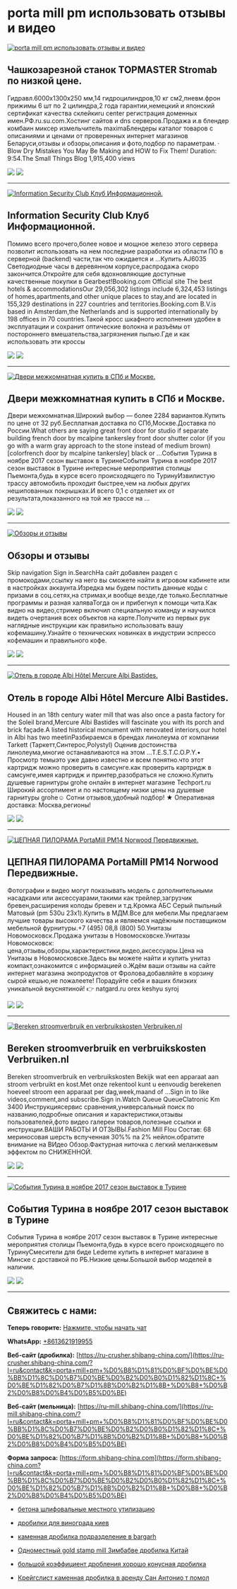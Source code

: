 # porta mill pm использовать отзывы и видео

<a href="https://swt.shibang-china.com/?l=ru&img&k=porta+mill+pm+%D0%B8%D1%81%D0%BF%D0%BE%D0%BB%D1%8C%D0%B7%D0%BE%D0%B2%D0%B0%D1%82%D1%8C+%D0%BE%D1%82%D0%B7%D1%8B%D0%B2%D1%8B+%D0%B8+%D0%B2%D0%B8%D0%B4%D0%B5%D0%BE" target="_blank">![porta mill pm использовать отзывы и видео](http://static.shibang-china.com/all-800x300/250.jpg)</a>

## Чашкозарезной станок TOPMASTER Stromab по низкой цене.
Гидравл.6000х1300х250 мм,14 гидроцилиндров,10 кг см2,пневм.фрон прижимы 6 шт по 2 цилиндра,2 года гарантии,немецкий и японский сертификат качества склейкиru center регистрация доменных имен.РФ.ru.su.com.Хостинг сайтов и dns серверов.Продажа и.в блендер комбаин миксер измельчитель maximaБлендеры каталог товаров с описаниями и ценами от проверенных интернет магазинов Беларуси,отзывы и обзоры,описания и фото,подбор по параметрам.&nbsp;&#0183;&#32;Blow Dry Mistakes You May Be Making and HOW to Fix Them! Duration: 9:54.The Small Things Blog 1,915,400 views


<a href="https://whatsapp.shibangsoft.com/WhatsApp.php" target="_blank" title="WhatsApp">![](http://static.shibang-china.com/icon/whatsapp.png)</a> <a href="https://swt.shibang-china.com/?l=ru&icon&k=porta+mill+pm+%D0%B8%D1%81%D0%BF%D0%BE%D0%BB%D1%8C%D0%B7%D0%BE%D0%B2%D0%B0%D1%82%D1%8C+%D0%BE%D1%82%D0%B7%D1%8B%D0%B2%D1%8B+%D0%B8+%D0%B2%D0%B8%D0%B4%D0%B5%D0%BE" target="_blank">![](http://static.shibang-china.com/icon/chat-ru.png)</a>

---

<a href="https://swt.shibang-china.com/?l=ru&img&k=porta+mill+pm+%D0%B8%D1%81%D0%BF%D0%BE%D0%BB%D1%8C%D0%B7%D0%BE%D0%B2%D0%B0%D1%82%D1%8C+%D0%BE%D1%82%D0%B7%D1%8B%D0%B2%D1%8B+%D0%B8+%D0%B2%D0%B8%D0%B4%D0%B5%D0%BE" target="_blank">![Information Security Club Клуб Информационной.](http://static.shibang-china.com/all-800x300/935.jpg)</a>

## Information Security Club Клуб Информационной.
Помимо всего прочего,более новое и мощное железо этого сервера позволит использовать на нем последние разработки из области ПО в серверной (backend) части,так что ожидается и …Купить AJ6035 Светодиодные часы в деревянном корпусе,распродажа скоро закончится.Откройте для себя вдохновляющие доступные качественные покупки в Gearbest!Booking.com Official site The best hotels &amp; accommodationsOur 29,056,302 listings include 6,324,453 listings of homes,apartments,and other unique places to stay,and are located in 155,329 destinations in 227 countries and territories.Booking.com B.V.is based in Amsterdam,the Netherlands and is supported internationally by 198 offices in 70 countries.Такой кросс шкафного исполнения удобен в эксплуатации и сохранит оптические волокна и разъёмы от постороннего вмешательства,загрязнения пылью.Где и как использовать эти кроссы


<a href="https://whatsapp.shibangsoft.com/WhatsApp.php" target="_blank" title="WhatsApp">![](http://static.shibang-china.com/icon/whatsapp.png)</a> <a href="https://swt.shibang-china.com/?l=ru&icon&k=porta+mill+pm+%D0%B8%D1%81%D0%BF%D0%BE%D0%BB%D1%8C%D0%B7%D0%BE%D0%B2%D0%B0%D1%82%D1%8C+%D0%BE%D1%82%D0%B7%D1%8B%D0%B2%D1%8B+%D0%B8+%D0%B2%D0%B8%D0%B4%D0%B5%D0%BE" target="_blank">![](http://static.shibang-china.com/icon/chat-ru.png)</a>

---

<a href="https://swt.shibang-china.com/?l=ru&img&k=porta+mill+pm+%D0%B8%D1%81%D0%BF%D0%BE%D0%BB%D1%8C%D0%B7%D0%BE%D0%B2%D0%B0%D1%82%D1%8C+%D0%BE%D1%82%D0%B7%D1%8B%D0%B2%D1%8B+%D0%B8+%D0%B2%D0%B8%D0%B4%D0%B5%D0%BE" target="_blank">![Двери межкомнатная купить в СПб и Москве.](http://static.shibang-china.com/all-800x300/1258.jpg)</a>

## Двери межкомнатная купить в СПб и Москве.
Двери межкомнатная.Широкий выбор — более 2284 вариантов.Купить по цене от 32 руб.Бесплатная доставка по СПб,Москве.Доставка по России.What others are saying great front door for studio if separate building french door by mcalpine tankersley front door shutter color (if you go with a warm gray approach to the stone instead of medium brown) [colorfrench door by mcalpine tankersley] black or …События Турина в ноябре 2017 сезон выставок в ТуринеСобытия Турина в ноябре 2017 сезон выставок в Турине интересные мероприятия столицы Пьемонта,будь в курсе всего происходящего по ТуринуИзвилистую трассу автомобиль проходит быстрее,чем на любых других нешипованных покрышках.И всего 0,1 с отделяет их от результата,показанного на той же трассе на …


<a href="https://whatsapp.shibangsoft.com/WhatsApp.php" target="_blank" title="WhatsApp">![](http://static.shibang-china.com/icon/whatsapp.png)</a> <a href="https://swt.shibang-china.com/?l=ru&icon&k=porta+mill+pm+%D0%B8%D1%81%D0%BF%D0%BE%D0%BB%D1%8C%D0%B7%D0%BE%D0%B2%D0%B0%D1%82%D1%8C+%D0%BE%D1%82%D0%B7%D1%8B%D0%B2%D1%8B+%D0%B8+%D0%B2%D0%B8%D0%B4%D0%B5%D0%BE" target="_blank">![](http://static.shibang-china.com/icon/chat-ru.png)</a>

---

<a href="https://swt.shibang-china.com/?l=ru&img&k=porta+mill+pm+%D0%B8%D1%81%D0%BF%D0%BE%D0%BB%D1%8C%D0%B7%D0%BE%D0%B2%D0%B0%D1%82%D1%8C+%D0%BE%D1%82%D0%B7%D1%8B%D0%B2%D1%8B+%D0%B8+%D0%B2%D0%B8%D0%B4%D0%B5%D0%BE" target="_blank">![Обзоры и отзывы](http://static.shibang-china.com/all-800x300/213.jpg)</a>

## Обзоры и отзывы
Skip navigation Sign in.SearchНа сайт добавлен раздел с промокодами,ссылку на него вы сможете найти в игровом кабинете или в настройках аккаунта.Изредка мы будем постить данные коды с призами в соц.сетях,на стримах,и вообще везде,где только.Бесплатные программы и разная халяваТогда он и прибегнул к помощи чита.Как видно на видео,стример включил специальную команду и научился видеть очертания всех объектов на карте.Получите из первых рук наглядные инструкции как правильно использовать вашу кофемашину.Узнайте о технических новинках в индустрии эспрессо кофемашин и правильного кофе.


<a href="https://whatsapp.shibangsoft.com/WhatsApp.php" target="_blank" title="WhatsApp">![](http://static.shibang-china.com/icon/whatsapp.png)</a> <a href="https://swt.shibang-china.com/?l=ru&icon&k=porta+mill+pm+%D0%B8%D1%81%D0%BF%D0%BE%D0%BB%D1%8C%D0%B7%D0%BE%D0%B2%D0%B0%D1%82%D1%8C+%D0%BE%D1%82%D0%B7%D1%8B%D0%B2%D1%8B+%D0%B8+%D0%B2%D0%B8%D0%B4%D0%B5%D0%BE" target="_blank">![](http://static.shibang-china.com/icon/chat-ru.png)</a>

---

<a href="https://swt.shibang-china.com/?l=ru&img&k=porta+mill+pm+%D0%B8%D1%81%D0%BF%D0%BE%D0%BB%D1%8C%D0%B7%D0%BE%D0%B2%D0%B0%D1%82%D1%8C+%D0%BE%D1%82%D0%B7%D1%8B%D0%B2%D1%8B+%D0%B8+%D0%B2%D0%B8%D0%B4%D0%B5%D0%BE" target="_blank">![Отель в городе Albi H&#244;tel Mercure Albi Bastides.](http://static.shibang-china.com/all-800x300/1195.jpg)</a>

## Отель в городе Albi H&#244;tel Mercure Albi Bastides.
Housed in an 18th century water mill that was also once a pasta factory for the Soleil brand,Mercure Albi Bastides will fascinate you with its porch and brick fa&#231;ade.A listed historical monument with renovated interiors,our hotel in Albi has two meetinРазбираемся в брендах линолеума от компании Tarkett (Таркетт,Синтерос,Polystyl) Оценив достоинства линолеума,многие останавливаются на этом …T.E.S.T.C.O.P.Y.• Просмотр темыэто уже давно известно и всем понятно.что этот картридж можно проверить в самсунге.как проверить картридж в самсунге,имея картридж и принтер,разобраться не сложно.Купить душевые гарнитуры grohe онлайн в интернет магазине Techport.ru Широкий ассортимент и по настоящему низки цены на душевые гарнитуры grohe☺ Сотни отзывов,удобный подбор! ★ Оперативная доставка: Москва,регионы!


<a href="https://whatsapp.shibangsoft.com/WhatsApp.php" target="_blank" title="WhatsApp">![](http://static.shibang-china.com/icon/whatsapp.png)</a> <a href="https://swt.shibang-china.com/?l=ru&icon&k=porta+mill+pm+%D0%B8%D1%81%D0%BF%D0%BE%D0%BB%D1%8C%D0%B7%D0%BE%D0%B2%D0%B0%D1%82%D1%8C+%D0%BE%D1%82%D0%B7%D1%8B%D0%B2%D1%8B+%D0%B8+%D0%B2%D0%B8%D0%B4%D0%B5%D0%BE" target="_blank">![](http://static.shibang-china.com/icon/chat-ru.png)</a>

---

<a href="https://swt.shibang-china.com/?l=ru&img&k=porta+mill+pm+%D0%B8%D1%81%D0%BF%D0%BE%D0%BB%D1%8C%D0%B7%D0%BE%D0%B2%D0%B0%D1%82%D1%8C+%D0%BE%D1%82%D0%B7%D1%8B%D0%B2%D1%8B+%D0%B8+%D0%B2%D0%B8%D0%B4%D0%B5%D0%BE" target="_blank">![ЦЕПНАЯ ПИЛОРАМА PortaMill PM14 Norwood Передвижные.](http://static.shibang-china.com/all-800x300/340.jpg)</a>

## ЦЕПНАЯ ПИЛОРАМА PortaMill PM14 Norwood Передвижные.
Фотографии и видео могут показывать модель с дополнительными насадками или аксессуарами,такими как трейлер,загрузчик бревен,расширения колоды бревен и т.д.Кромка АБС Серый пыльный Матовый (pm 530u 23x1).Купить в МДМ.Все для мебели.Мы предлагаем лучшие товары высокого качества и являемся надёжным поставщиком мебельной фурнитуры.+7 (495) 08,8 (800) 50.Унитазы Новомосковск.Продажа унитазы в Новомосковске.Унитазы Новомосковск: цена,отзывы,обзоры,характеристики,видео,аксессуары.Цена на Унитазы в Новомосковске.Здесь вы можете найти и купить унитаз компакт,ознакомится с информацией о.Ждём ваши отзывы на сайте интернет магазина экопродуктов от Фролова,добавляйте в корзину сырой кешью,не пожалеете! Порадуйте себя и ваших близких уникальной вкуснятиной! 👉 natgard.ru orex keshyu syroj


<a href="https://whatsapp.shibangsoft.com/WhatsApp.php" target="_blank" title="WhatsApp">![](http://static.shibang-china.com/icon/whatsapp.png)</a> <a href="https://swt.shibang-china.com/?l=ru&icon&k=porta+mill+pm+%D0%B8%D1%81%D0%BF%D0%BE%D0%BB%D1%8C%D0%B7%D0%BE%D0%B2%D0%B0%D1%82%D1%8C+%D0%BE%D1%82%D0%B7%D1%8B%D0%B2%D1%8B+%D0%B8+%D0%B2%D0%B8%D0%B4%D0%B5%D0%BE" target="_blank">![](http://static.shibang-china.com/icon/chat-ru.png)</a>

---

<a href="https://swt.shibang-china.com/?l=ru&img&k=porta+mill+pm+%D0%B8%D1%81%D0%BF%D0%BE%D0%BB%D1%8C%D0%B7%D0%BE%D0%B2%D0%B0%D1%82%D1%8C+%D0%BE%D1%82%D0%B7%D1%8B%D0%B2%D1%8B+%D0%B8+%D0%B2%D0%B8%D0%B4%D0%B5%D0%BE" target="_blank">![Bereken stroomverbruik en verbruikskosten Verbruiken.nl](http://static.shibang-china.com/all-800x300/772.jpg)</a>

## Bereken stroomverbruik en verbruikskosten Verbruiken.nl
Bereken stroomverbruik en verbruikskosten Bekijk wat een apparaat aan stroom verbruikt en kost.Met onze rekentool kunt u eenvoudig berekenen hoeveel stroom een apparaat per dag,week,maand of …Sign in to like videos,comment,and subscribe.Sign in.Watch Queue QueueClatronic Km 3400 Инструкциясервис сравнения,универсальный поиск по названию,подробные описания и характеристики,отзывы пользователей,фото видео галереи товаров,полезные ссылки и инструкции.ВАШИ РАБОТЫ И ОТЗЫВЫ.Fashion Mill Flou Cостав: 68 мериносовая шерсть вспученная 30%% па 2% нейлон.обратите внимание на ВИдео Обзор.Фактурная ниточка с легкий меланжевым эффектом по СНИЖЕННОЙ.


<a href="https://whatsapp.shibangsoft.com/WhatsApp.php" target="_blank" title="WhatsApp">![](http://static.shibang-china.com/icon/whatsapp.png)</a> <a href="https://swt.shibang-china.com/?l=ru&icon&k=porta+mill+pm+%D0%B8%D1%81%D0%BF%D0%BE%D0%BB%D1%8C%D0%B7%D0%BE%D0%B2%D0%B0%D1%82%D1%8C+%D0%BE%D1%82%D0%B7%D1%8B%D0%B2%D1%8B+%D0%B8+%D0%B2%D0%B8%D0%B4%D0%B5%D0%BE" target="_blank">![](http://static.shibang-china.com/icon/chat-ru.png)</a>

---

<a href="https://swt.shibang-china.com/?l=ru&img&k=porta+mill+pm+%D0%B8%D1%81%D0%BF%D0%BE%D0%BB%D1%8C%D0%B7%D0%BE%D0%B2%D0%B0%D1%82%D1%8C+%D0%BE%D1%82%D0%B7%D1%8B%D0%B2%D1%8B+%D0%B8+%D0%B2%D0%B8%D0%B4%D0%B5%D0%BE" target="_blank">![События Турина в ноябре 2017 сезон выставок в Турине](http://static.shibang-china.com/all-800x300/1192.jpg)</a>

## События Турина в ноябре 2017 сезон выставок в Турине
События Турина в ноябре 2017 сезон выставок в Турине интересные мероприятия столицы Пьемонта,будь в курсе всего происходящего по ТуринуСмесители для биде Ledeme купить в интернет магазине в Минске с доставкой по РБ.Низкие цены.Большой выбор моделей в наличии.

<a href="https://whatsapp.shibangsoft.com/WhatsApp.php" target="_blank" title="WhatsApp">![](http://static.shibang-china.com/icon/whatsapp.png)</a> <a href="https://swt.shibang-china.com/?l=ru&icon&k=porta+mill+pm+%D0%B8%D1%81%D0%BF%D0%BE%D0%BB%D1%8C%D0%B7%D0%BE%D0%B2%D0%B0%D1%82%D1%8C+%D0%BE%D1%82%D0%B7%D1%8B%D0%B2%D1%8B+%D0%B8+%D0%B2%D0%B8%D0%B4%D0%B5%D0%BE" target="_blank">![](http://static.shibang-china.com/icon/chat-ru.png)</a>

---
## Свяжитесь с нами:

**Теперь говорите:** [Нажмите, чтобы начать чат](https://swt.shibang-china.com?l=ru&contact&k=porta+mill+pm+%D0%B8%D1%81%D0%BF%D0%BE%D0%BB%D1%8C%D0%B7%D0%BE%D0%B2%D0%B0%D1%82%D1%8C+%D0%BE%D1%82%D0%B7%D1%8B%D0%B2%D1%8B+%D0%B8+%D0%B2%D0%B8%D0%B4%D0%B5%D0%BE)

**WhatsApp:**  [+8613621919955](https://whatsapp.shibangsoft.com/WhatsApp.php)

**Веб-сайт (дробилка):** [https://ru-crusher.shibang-china.com/](https://ru-crusher.shibang-china.com/?l=ru&contact&k=porta+mill+pm+%D0%B8%D1%81%D0%BF%D0%BE%D0%BB%D1%8C%D0%B7%D0%BE%D0%B2%D0%B0%D1%82%D1%8C+%D0%BE%D1%82%D0%B7%D1%8B%D0%B2%D1%8B+%D0%B8+%D0%B2%D0%B8%D0%B4%D0%B5%D0%BE)

**Веб-сайт (мельница):** [https://ru-mill.shibang-china.com/](https://ru-mill.shibang-china.com/?l=ru&contact&k=porta+mill+pm+%D0%B8%D1%81%D0%BF%D0%BE%D0%BB%D1%8C%D0%B7%D0%BE%D0%B2%D0%B0%D1%82%D1%8C+%D0%BE%D1%82%D0%B7%D1%8B%D0%B2%D1%8B+%D0%B8+%D0%B2%D0%B8%D0%B4%D0%B5%D0%BE)

**Форма запроса:** [https://form.shibang-china.com](https://form.shibang-china.com?l=ru&contact&k=porta+mill+pm+%D0%B8%D1%81%D0%BF%D0%BE%D0%BB%D1%8C%D0%B7%D0%BE%D0%B2%D0%B0%D1%82%D1%8C+%D0%BE%D1%82%D0%B7%D1%8B%D0%B2%D1%8B+%D0%B8+%D0%B2%D0%B8%D0%B4%D0%B5%D0%BE)

* [бетона шлифовальные местного утилизацию](../114/%D0%B1%D0%B5%D1%82%D0%BE%D0%BD%D0%B0%20%D1%88%D0%BB%D0%B8%D1%84%D0%BE%D0%B2%D0%B0%D0%BB%D1%8C%D0%BD%D1%8B%D0%B5%20%D0%BC%D0%B5%D1%81%D1%82%D0%BD%D0%BE%D0%B3%D0%BE%20%D1%83%D1%82%D0%B8%D0%BB%D0%B8%D0%B7%D0%B0%D1%86%D0%B8%D1%8E.md)

* [дробилки для винограда киев](../106/%D0%B4%D1%80%D0%BE%D0%B1%D0%B8%D0%BB%D0%BA%D0%B8%20%D0%B4%D0%BB%D1%8F%20%D0%B2%D0%B8%D0%BD%D0%BE%D0%B3%D1%80%D0%B0%D0%B4%D0%B0%20%D0%BA%D0%B8%D0%B5%D0%B2.md)

* [каменная дробилка подразделение в bargarh](../112/%D0%BA%D0%B0%D0%BC%D0%B5%D0%BD%D0%BD%D0%B0%D1%8F%20%D0%B4%D1%80%D0%BE%D0%B1%D0%B8%D0%BB%D0%BA%D0%B0%20%D0%BF%D0%BE%D0%B4%D1%80%D0%B0%D0%B7%D0%B4%D0%B5%D0%BB%D0%B5%D0%BD%D0%B8%D0%B5%20%D0%B2%20bargarh.md)

* [Одноместный gold stamp mill Зимбабве дробилка Китай](../111/%D0%9E%D0%B4%D0%BD%D0%BE%D0%BC%D0%B5%D1%81%D1%82%D0%BD%D1%8B%D0%B9%20gold%20stamp%20mill%20%D0%97%D0%B8%D0%BC%D0%B1%D0%B0%D0%B1%D0%B2%D0%B5%20%D0%B4%D1%80%D0%BE%D0%B1%D0%B8%D0%BB%D0%BA%D0%B0%20%D0%9A%D0%B8%D1%82%D0%B0%D0%B9.md)

* [большой коэффициент дробления хорошо конусная дробилка](../108/%D0%B1%D0%BE%D0%BB%D1%8C%D1%88%D0%BE%D0%B9%20%D0%BA%D0%BE%D1%8D%D1%84%D1%84%D0%B8%D1%86%D0%B8%D0%B5%D0%BD%D1%82%20%D0%B4%D1%80%D0%BE%D0%B1%D0%BB%D0%B5%D0%BD%D0%B8%D1%8F%20%D1%85%D0%BE%D1%80%D0%BE%D1%88%D0%BE%20%D0%BA%D0%BE%D0%BD%D1%83%D1%81%D0%BD%D0%B0%D1%8F%20%D0%B4%D1%80%D0%BE%D0%B1%D0%B8%D0%BB%D0%BA%D0%B0.md)

* [Крейгслист каменная дробилка в аренду Сан Антонио т помол](../116/%D0%9A%D1%80%D0%B5%D0%B9%D0%B3%D1%81%D0%BB%D0%B8%D1%81%D1%82%20%D0%BA%D0%B0%D0%BC%D0%B5%D0%BD%D0%BD%D0%B0%D1%8F%20%D0%B4%D1%80%D0%BE%D0%B1%D0%B8%D0%BB%D0%BA%D0%B0%20%D0%B2%20%D0%B0%D1%80%D0%B5%D0%BD%D0%B4%D1%83%20%D0%A1%D0%B0%D0%BD%20%D0%90%D0%BD%D1%82%D0%BE%D0%BD%D0%B8%D0%BE%20%D1%82%20%D0%BF%D0%BE%D0%BC%D0%BE%D0%BB.md)